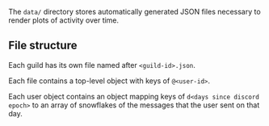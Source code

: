 The `data/` directory stores automatically generated JSON files necessary to render plots of activity over time.

## File structure

Each guild has its own file named after `<guild-id>.json`.

Each file contains a top-level object with keys of `@<user-id>`.

Each user object contains an object mapping keys of `d<days since discord epoch>` to an array of snowflakes of the messages that the user sent on that day.
